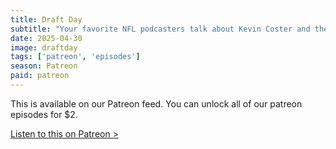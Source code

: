 ```yaml
---
title: Draft Day
subtitle: "Your favorite NFL podcasters talk about Kevin Coster and the ridiculous Draft Day. We end the podcast with a discussion of the Minnesota Vikings Love Boat."
date: 2025-04-30
image: draftday
tags: ['patreon', 'episodes']
season: Patreon
paid: patreon
---
```

<div class="callout patreon">
This is available on our Patreon feed. You can unlock all of our patreon episodes for $2.

<a class="button" href="https://www.patreon.com/posts/paid-podcast-day-127845973">Listen to this on Patreon &gt;</a>
</div>